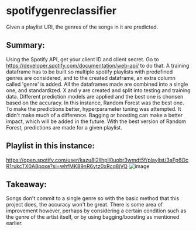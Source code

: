 # spotifygenreclassifier
Given a playlist URI, the genres of the songs in it are predicted.

## Summary:
Using the Spotify API, get your client ID and client secret. Go to https://developer.spotify.com/documentation/web-api/ to do that.
A training dataframe has to be built so multiple spotify playlists with predefined genres are considered, and to the created dataframe, an extra column called 'genre' is added.
All the dataframes made are combined into a single one, and standardized. X and y are created and split into testing and training data. Different prediction models are applied
and the best one is chonsen based on the accuracy. In this instance, Random Forest was the best one. To make the predictions better, hyperparameter tuning was attempted. 
It didn't make much of a difference. Bagging or boosting can make a better impact, which will be added in the future. With the best version of Random Forest, predictions are made
for a given playlist.

## Playlist in this instance:
https://open.spotify.com/user/kazu8l2llhpll0uobr3wmdt5f/playlist/3aFp6OcR1rukcTX0A8ppxe?si=whfMK89nR6ytz0xRcq8jVQ
![image](https://user-images.githubusercontent.com/57229722/106104501-87563900-6168-11eb-9f70-8aac2f3782af.png)

## Takeaway:
Songs don't commit to a single genre so with the basic method that this project does, the accuracy won't be great. There is some area of improvement however, perhaps by considering a certain condition such as the genre of the artist itself, or by using bagging/boosting as mentioned earlier.
